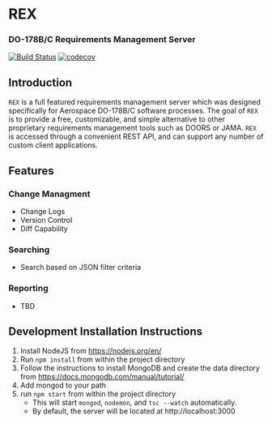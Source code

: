 # REX
### DO-178B/C Requirements Management Server
[![Build Status](https://travis-ci.org/sweiner/rex.svg?branch=master)](https://travis-ci.org/sweiner/rex) [![codecov](https://codecov.io/gh/sweiner/rex/branch/master/graph/badge.svg)](https://codecov.io/gh/sweiner/rex)

## Introduction
`REX` is a full featured requirements management server which was designed specifically for Aerospace DO-178B/C software processes.  The goal of `REX` is to provide a free, customizable, and simple alternative to other proprietary requirements management tools such as DOORS or JAMA.  `REX` is accessed through a convenient REST API, and can support any number of custom client applications.

## Features
### Change Managment
- Change Logs
- Version Control
- Diff Capability

### Searching
- Search based on JSON filter criteria

### Reporting
- TBD

## Development Installation Instructions
1. Install NodeJS from https://nodejs.org/en/
2. Run `npm install` from within the project directory
3. Follow the instructions to install MongoDB and create the data directory from https://docs.mongodb.com/manual/tutorial/
4. Add mongod to your path
5. run `npm start` from within the project directory
   * This will start `mongod`, `nodemon`, and `tsc --watch` automatically.
   * By default, the server will be located at http://localhost:3000